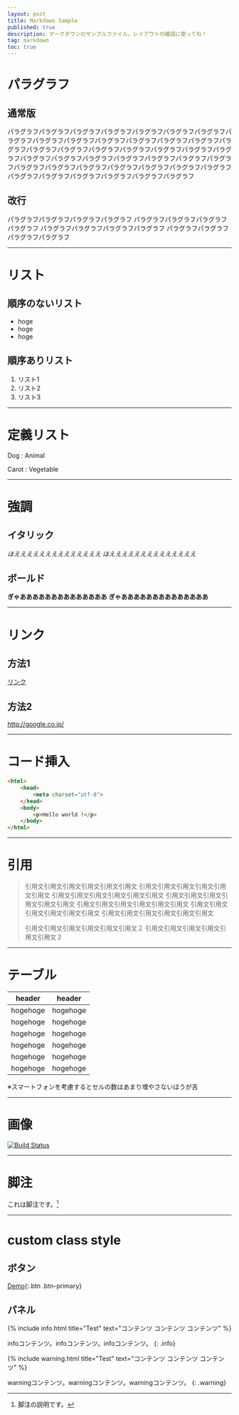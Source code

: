 ```yaml
---
layout: post
title: Markdown Sample
published: true
description: マークダウンのサンプルファイル。レイアウトの確認に使ってね！
tag: markdown
toc: true
---
```


# パラグラフ

## 通常版

パラグラフパラグラフパラグラフパラグラフパラグラフパラグラフパラグラフパラグラフパラグラフパラグラフパラグラフパラグラフパラグラフパラグラフパラグラフパラグラフパラグラフパラグラフパラグラフパラグラフパラグラフパラグラフパラグラフパラグラフパラグラフパラグラフパラグラフパラグラフパラグラフパラグラフパラグラフパラグラフパラグラフパラグラフパラグラフパラグラフパラグラフパラグラフパラグラフパラグラフパラグラフパラグラフ

## 改行

パラグラフパラグラフパラグラフパラグラフ
パラグラフパラグラフパラグラフパラグラフ
パラグラフパラグラフパラグラフパラグラフ
パラグラフパラグラフパラグラフパラグラフ

---

# リスト

## 順序のないリスト

* hoge
* hoge
* hoge

## 順序ありリスト

1. リスト1
2. リスト2
3. リスト3

---

# 定義リスト

Dog
: Animal

Carot
: Vegetable

---

# 強調

## イタリック

*ほええええええええええええええ*
_ほええええええええええええええ_

## ボールド

**ぎゃああああああああああああああ**
__ぎゃああああああああああああああ__

---

# リンク

## 方法1

[リンク](/ 'リンクタイトル')

## 方法2

<http://google.co.jp/>

---

# コード挿入

```html
<html>
	<head>
		<meta charset="utf-8">
	</head>
	<body>
		<p>Hello world !</p>
	</body>
</html>
```

---

# 引用

> 引用文引用文引用文引用文引用文引用文
> 引用文引用文引用文引用文引用文引用文
> 引用文引用文引用文引用文引用文引用文
> 引用文引用文引用文引用文引用文引用文
> 引用文引用文引用文引用文引用文引用文
> 引用文引用文引用文引用文引用文引用文
> 引用文引用文引用文引用文引用文引用文
>
> 引用文引用文引用文引用文引用文引用文２
> 引用文引用文引用文引用文引用文引用文２

---

# テーブル

| header | header |
| ------ | ------ |
| hogehoge | hogehoge |
| hogehoge | hogehoge |
| hogehoge | hogehoge |
| hogehoge | hogehoge |
| hogehoge | hogehoge |
| hogehoge | hogehoge |

※スマートフォンを考慮するとセルの数はあまり増やさないほうが吉

---

# 画像

[![Build Status](https://travis-ci.org/toshimaru/blog.toshimaru.net.png?branch=main)](https://travis-ci.org/toshimaru/blog.toshimaru.net)

---

# 脚注

これは脚注です。[^1]

---

# custom class style

## ボタン

[Demo](http://toshimaru.net/demo/css-flip/){:.btn .btn-primary}

## パネル

{% include info.html title="Test" text="コンテンツ コンテンツ コンテンツ" %}

infoコンテンツ。infoコンテンツ。infoコンテンツ。
{: .info}

{% include warning.html title="Test" text="コンテンツ コンテンツ コンテンツ" %}

warningコンテンツ。warningコンテンツ。warningコンテンツ。
{: .warning}

[^1]: 脚注の説明です。
